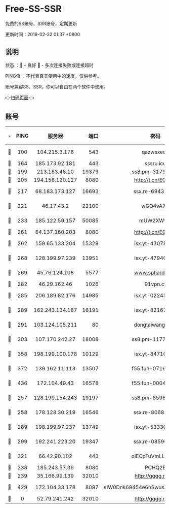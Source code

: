 # Free-SS-SSR

免费的SS账号、SSR账号，定期更新

更新时间：2019-02-22 01:37 +0800

## 说明

状态     ：🙂 - 良好 🙁 - 多次连接失败或连接超时

PING值   ：不代表真实使用中的速度，仅供参考。

账号兼容SS、SSR，你可以自由在两个软件中使用。

👉[扫码页面](https://liesauer.github.io/free-ss-ssr.github.io/)👈

## 账号

|-|PING|服务器|端口|密码|加密方式|区域|
|:----:|:----:|:-----:|-----:|:----:|:----:|:----:|
|🙂|100|104.215.3.176|543|qazwsxedc|aes-256-gcm|JP|
|🙂|164|185.173.92.181|443|sssru.icu|rc4-md5|RU|
|🙂|199|213.183.48.10|19379|ss8.pm-31791178|rc4-md5|RU|
|🙂|205|194.156.120.127|8080|http://t.cn/EGJIyrl|rc4-md5|RU|
|🙂|217|68.183.173.127|16693|ssx.re-69431278|aes-256-cfb|US|
|🙂|221|46.17.43.2|22100|wGQ4vA7D|aes-256-gcm|RU|
|🙂|233|185.122.59.157|50085|mUW2XWw8|aes-256-cfb|GB|
|🙂|261|64.137.160.203|8080|http://t.cn/EGJIyrl|rc4-md5|CA|
|🙂|262|159.65.133.204|15329|isx.yt-43078354|aes-256-cfb|SG|
|🙂|268|128.199.97.239|13951|isx.yt-47940665|aes-256-cfb|SG|
|🙂|269|45.76.124.108|5577|www.sphard.com|aes-256-cfb|AU|
|🙂|282|46.29.162.46|1026|91vpn.cf|rc4-md5|RU|
|🙂|285|206.189.82.176|14985|isx.yt-02243397|aes-256-cfb|SG|
|🙂|289|162.243.134.187|16191|isx.yt-82167280|aes-256-cfb|US|
|🙂|291|103.124.105.211|80|dongtaiwang.com|aes-256-cfb|US|
|🙂|303|107.170.242.27|18008|ss8.pm-11776120|aes-256-cfb|US|
|🙂|358|198.199.100.178|10129|isx.yt-84710881|aes-256-cfb|US|
|🙂|372|139.162.11.113|13507|f55.fun-07160199|aes-256-cfb|SG|
|🙂|436|172.104.49.43|16578|f55.fun-00042249|aes-256-cfb|SG|
|🙂|257|128.199.154.243|19197|ss8.pm-85981063|aes-256-cfb|SG|
|🙂|258|178.128.30.219|16546|ssx.re-80681280|aes-256-cfb|SG|
|🙂|289|198.199.97.237|13749|isx.yt-53330366|aes-256-cfb|US|
|🙂|299|192.241.223.20|19347|ssx.re-08596649|aes-256-cfb|US|
|🙂|321|66.42.90.102|443|oiECpTuVmLLxk4Ts|aes-256-cfb|US|
|🙁|238|185.243.57.36|8080|PCHQ2E|rc4-md5|US|
|🙁|239|35.166.99.139|32010|http://gggg.rocks|chacha20|US|
|🙁|429|172.104.33.178|8097|eIW0Dnk69454e6nSwuspv9DmS201tQ0D|aes-256-cfb|SG|
|🙁|0|52.79.241.242|32010|http://gggg.rocks|chacha20|KR|
